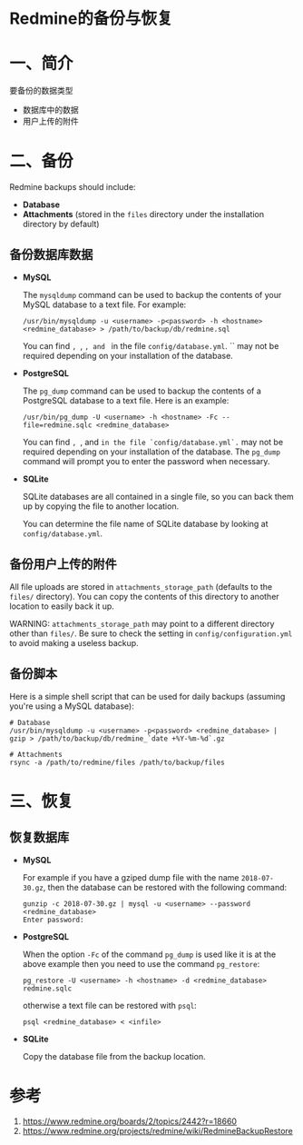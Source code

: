 # Redmine的备份与恢复

# 一、简介

要备份的数据类型

- 数据库中的数据
- 用户上传的附件





# 二、备份

Redmine backups should include:

- **Database**
- **Attachments** (stored in the `files` directory under the installation directory by default)

## 备份数据库数据



- **MySQL**

  The `mysqldump` command can be used to backup the contents of your MySQL database to a text file. For example:

  ```
  /usr/bin/mysqldump -u <username> -p<password> -h <hostname> <redmine_database> > /path/to/backup/db/redmine.sql
  ```
  
  You can find ``, ``, ``, and `` in the file `config/database.yml`. `` may not be required depending on your installation of the database.



- **PostgreSQL**

  The `pg_dump` command can be used to backup the contents of a PostgreSQL database to a text file. Here is an example:

  ```
  /usr/bin/pg_dump -U <username> -h <hostname> -Fc --file=redmine.sqlc <redmine_database>
  ```
  
  You can find ``, ``, and `` in the file `config/database.yml`. `` may not be required depending on your installation of the database. The `pg_dump` command will prompt you to enter the password when necessary.

- **SQLite**

  SQLite databases are all contained in a single file, so you can back them up by copying the file to another location.

  You can determine the file name of SQLite database by looking at `config/database.yml`.



## 备份用户上传的附件

All file uploads are stored in `attachments_storage_path` (defaults to the `files/` directory). You can copy the contents of this directory to another location to easily back it up.

WARNING: `attachments_storage_path` may point to a different directory other than `files/`. Be sure to check the setting in `config/configuration.yml` to avoid making a useless backup.



## 备份脚本

Here is a simple shell script that can be used for daily backups (assuming you're using a MySQL database):

```
# Database
/usr/bin/mysqldump -u <username> -p<password> <redmine_database> | gzip > /path/to/backup/db/redmine_`date +%Y-%m-%d`.gz

# Attachments
rsync -a /path/to/redmine/files /path/to/backup/files
```



# 三、恢复

## 恢复数据库

- **MySQL**

  For example if you have a gziped dump file with the name `2018-07-30.gz`, then the database can be restored with the following command:

  ```
  gunzip -c 2018-07-30.gz | mysql -u <username> --password <redmine_database>
  Enter password:
  ```

- **PostgreSQL**

  When the option `-Fc` of the command `pg_dump` is used like it is at the above example then you need to use the command `pg_restore`:

  ```
  pg_restore -U <username> -h <hostname> -d <redmine_database> redmine.sqlc
  ```

  otherwise a text file can be restored with `psql`:

  ```
  psql <redmine_database> < <infile>
  ```

- **SQLite**

  Copy the database file from the backup location.









# 参考

1. https://www.redmine.org/boards/2/topics/2442?r=18660
2. https://www.redmine.org/projects/redmine/wiki/RedmineBackupRestore